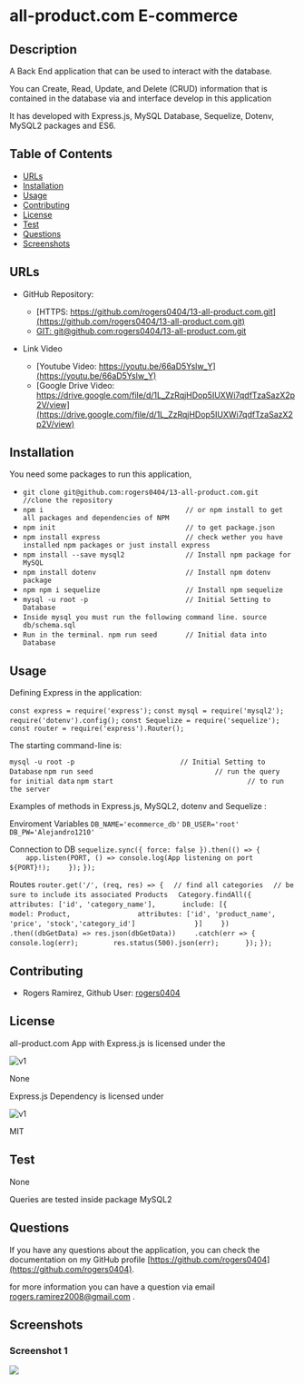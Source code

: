 # all-product.com E-commerce

## Description 

A Back End application that can be used to interact with the database.

You can Create, Read, Update, and Delete (CRUD) information that is contained in the database via and interface develop in this application

It has developed with Express.js, MySQL Database, Sequelize, Dotenv, MySQL2 packages and ES6.


## Table of Contents

* [URLs](#urls)
* [Installation](#installation)
* [Usage](#usage)
* [Contributing](#Contributing)
* [License](#license)
* [Test](#Test)
* [Questions](#questions)
* [Screenshots](#screenshots)


## URLs

* GitHub Repository:
    - [HTTPS: https://github.com/rogers0404/13-all-product.com.git](https://github.com/rogers0404/13-all-product.com.git)    
    - [GIT: git@github.com:rogers0404/13-all-product.com.git](git@github.com:rogers0404/13-all-product.com.git)

* Link Video
    - [Youtube Video: https://youtu.be/66aD5Yslw_Y](https://youtu.be/66aD5Yslw_Y)
    - [Google Drive Video: https://drive.google.com/file/d/1L_ZzRqjHDop5IUXWi7qdfTzaSazX2p2V/view](https://drive.google.com/file/d/1L_ZzRqjHDop5IUXWi7qdfTzaSazX2p2V/view)


## Installation

You need some packages to run this application, 

- `git clone git@github.com:rogers0404/13-all-product.com.git        //clone the repository`
- `npm i                                   // or npm install to get all packages and dependencies of NPM`
- `npm init                                // to get package.json`
- `npm install express                     // check wether you have installed npm packages or just install express`
- `npm install --save mysql2               // Install npm package for MySQL`
- `npm install dotenv                      // Install npm dotenv package`
- `npm npm i sequelize                     // Install npm sequelize `
- `mysql -u root -p                        // Initial Setting to Database`
- `Inside mysql you must run the following command line. source db/schema.sql`
- `Run in the terminal. npm run seed       // Initial data into Database`


## Usage 

Defining Express in the application:

`const express = require('express');`
`const mysql = require('mysql2');`
`require('dotenv').config();`
`const Sequelize = require('sequelize');`
`const router = require('express').Router();`

The starting command-line is:

`mysql -u root -p                          // Initial Setting to Database`
`npm run seed                              // run the query for initial data`
`npm start                                 // to run the server`


Examples of methods in Express.js, MySQL2, dotenv and Sequelize :

Enviroment Variables
`DB_NAME='ecommerce_db'`
`DB_USER='root'`
`DB_PW='Alejandro1210'`

Connection to DB
`sequelize.sync({ force: false }).then(() => {`  
`    app.listen(PORT, () => console.log(App listening on port ${PORT}!);`
`    });`
`});`

Routes
`router.get('/', (req, res) => {`
`  // find all categories`
`  // be sure to include its associated Products`
`  Category.findAll({`
`    attributes: ['id', 'category_name'],`
`      include: [{`
`                model: Product,`
`                attributes: ['id', 'product_name', 'price', 'stock','category_id']`
`              }]`
`    })`
`    .then((dbGetData) => res.json(dbGetData))`
`    .catch(err => {`
`        console.log(err);`
`        res.status(500).json(err);`
`      });`
`});`


## Contributing

* Rogers Ramirez, Github User: [rogers0404](http://github.com/rogers0404)


## License

all-product.com App with Express.js is licensed under the

![v1](https://img.shields.io/static/v1?label=License&message=None&color=inactive&&style=plastic)

None

Express.js Dependency is licensed under

![v1](https://img.shields.io/static/v1?label=License&message=MIT&color=green&&style=plastic)

MIT

## Test

None

Queries are tested inside package MySQL2


## Questions

If you have any questions about the application, you can check the documentation on my GitHub profile [https://github.com/rogers0404](https://github.com/rogers0404).

for more information you can have a question via email [rogers.ramirez2008@gmail.com](rogers.ramirez2008@gmail.com)  .


## Screenshots

### Screenshot 1

![](./assest/images/image1.JPG)
